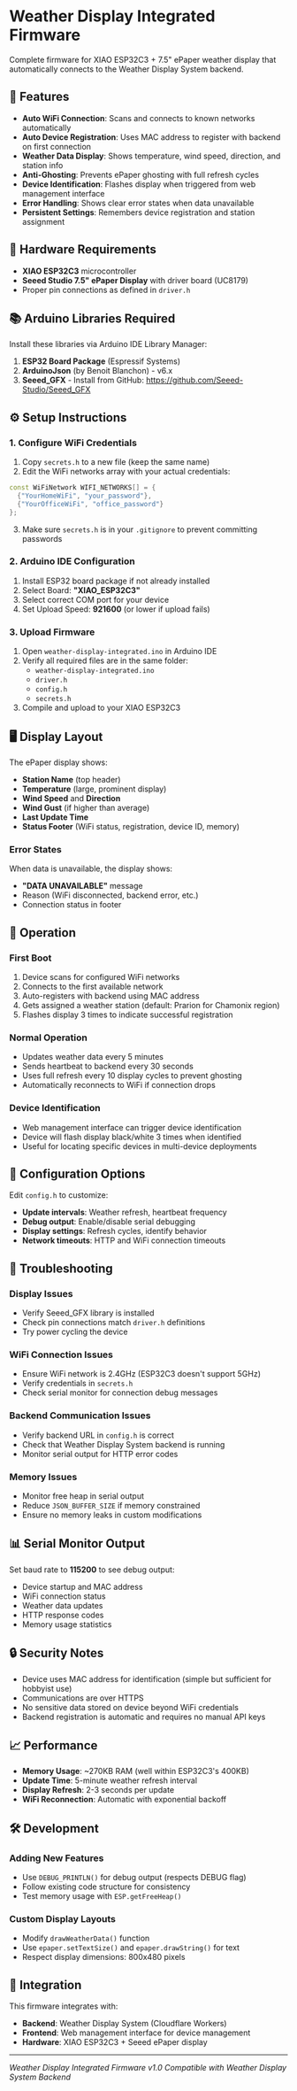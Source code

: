 # Weather Display Integrated Firmware

Complete firmware for XIAO ESP32C3 + 7.5" ePaper weather display that automatically connects to the Weather Display System backend.

## 🚀 Features

- **Auto WiFi Connection**: Scans and connects to known networks automatically
- **Auto Device Registration**: Uses MAC address to register with backend on first connection
- **Weather Data Display**: Shows temperature, wind speed, direction, and station info
- **Anti-Ghosting**: Prevents ePaper ghosting with full refresh cycles
- **Device Identification**: Flashes display when triggered from web management interface
- **Error Handling**: Shows clear error states when data unavailable
- **Persistent Settings**: Remembers device registration and station assignment

## 🔧 Hardware Requirements

- **XIAO ESP32C3** microcontroller
- **Seeed Studio 7.5" ePaper Display** with driver board (UC8179)
- Proper pin connections as defined in `driver.h`

## 📚 Arduino Libraries Required

Install these libraries via Arduino IDE Library Manager:

1. **ESP32 Board Package** (Espressif Systems)
2. **ArduinoJson** (by Benoit Blanchon) - v6.x
3. **Seeed_GFX** - Install from GitHub: https://github.com/Seeed-Studio/Seeed_GFX

## ⚙️ Setup Instructions

### 1. Configure WiFi Credentials

1. Copy `secrets.h` to a new file (keep the same name)
2. Edit the WiFi networks array with your actual credentials:

```cpp
const WiFiNetwork WIFI_NETWORKS[] = {
  {"YourHomeWiFi", "your_password"},
  {"YourOfficeWiFi", "office_password"}
};
```

3. Make sure `secrets.h` is in your `.gitignore` to prevent committing passwords

### 2. Arduino IDE Configuration

1. Install ESP32 board package if not already installed
2. Select Board: **"XIAO_ESP32C3"** 
3. Select correct COM port for your device
4. Set Upload Speed: **921600** (or lower if upload fails)

### 3. Upload Firmware

1. Open `weather-display-integrated.ino` in Arduino IDE
2. Verify all required files are in the same folder:
   - `weather-display-integrated.ino`
   - `driver.h`
   - `config.h`
   - `secrets.h`
3. Compile and upload to your XIAO ESP32C3

## 🖥️ Display Layout

The ePaper display shows:
- **Station Name** (top header)
- **Temperature** (large, prominent display)
- **Wind Speed** and **Direction** 
- **Wind Gust** (if higher than average)
- **Last Update Time**
- **Status Footer** (WiFi status, registration, device ID, memory)

### Error States

When data is unavailable, the display shows:
- **"DATA UNAVAILABLE"** message
- Reason (WiFi disconnected, backend error, etc.)
- Connection status in footer

## 🔄 Operation

### First Boot
1. Device scans for configured WiFi networks
2. Connects to the first available network
3. Auto-registers with backend using MAC address
4. Gets assigned a weather station (default: Prarion for Chamonix region)
5. Flashes display 3 times to indicate successful registration

### Normal Operation
- Updates weather data every 5 minutes
- Sends heartbeat to backend every 30 seconds
- Uses full refresh every 10 display cycles to prevent ghosting
- Automatically reconnects to WiFi if connection drops

### Device Identification
- Web management interface can trigger device identification
- Device will flash display black/white 3 times when identified
- Useful for locating specific devices in multi-device deployments

## 🔧 Configuration Options

Edit `config.h` to customize:

- **Update intervals**: Weather refresh, heartbeat frequency
- **Debug output**: Enable/disable serial debugging
- **Display settings**: Refresh cycles, identify behavior
- **Network timeouts**: HTTP and WiFi connection timeouts

## 🐛 Troubleshooting

### Display Issues
- Verify Seeed_GFX library is installed
- Check pin connections match `driver.h` definitions
- Try power cycling the device

### WiFi Connection Issues
- Ensure WiFi network is 2.4GHz (ESP32C3 doesn't support 5GHz)
- Verify credentials in `secrets.h`
- Check serial monitor for connection debug messages

### Backend Communication Issues
- Verify backend URL in `config.h` is correct
- Check that Weather Display System backend is running
- Monitor serial output for HTTP error codes

### Memory Issues
- Monitor free heap in serial output
- Reduce `JSON_BUFFER_SIZE` if memory constrained
- Ensure no memory leaks in custom modifications

## 📊 Serial Monitor Output

Set baud rate to **115200** to see debug output:
- Device startup and MAC address
- WiFi connection status
- Weather data updates
- HTTP response codes
- Memory usage statistics

## 🔒 Security Notes

- Device uses MAC address for identification (simple but sufficient for hobbyist use)
- Communications are over HTTPS
- No sensitive data stored on device beyond WiFi credentials
- Backend registration is automatic and requires no manual API keys

## 📈 Performance

- **Memory Usage**: ~270KB RAM (well within ESP32C3's 400KB)
- **Update Time**: 5-minute weather refresh interval
- **Display Refresh**: 2-3 seconds per update
- **WiFi Reconnection**: Automatic with exponential backoff

## 🛠️ Development

### Adding New Features
- Use `DEBUG_PRINTLN()` for debug output (respects DEBUG flag)
- Follow existing code structure for consistency
- Test memory usage with `ESP.getFreeHeap()`

### Custom Display Layouts
- Modify `drawWeatherData()` function
- Use `epaper.setTextSize()` and `epaper.drawString()` for text
- Respect display dimensions: 800x480 pixels

## 🔗 Integration

This firmware integrates with:
- **Backend**: Weather Display System (Cloudflare Workers)
- **Frontend**: Web management interface for device management
- **Hardware**: XIAO ESP32C3 + Seeed ePaper display

---

*Weather Display Integrated Firmware v1.0*
*Compatible with Weather Display System Backend*
